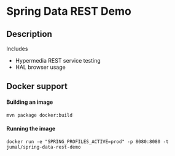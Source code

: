 # Spring Data REST Demo

## Description
Includes
* Hypermedia REST service testing
* HAL browser usage

## Docker support
#### Building an image
`mvn package docker:build`
#### Running the image
`docker run -e "SPRING_PROFILES_ACTIVE=prod" -p 8080:8080 -t jumal/spring-data-rest-demo`
